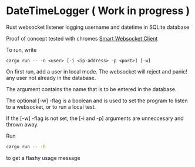 # DateTimeLogger ( Work in progress )
Rust websocket listener logging username and datetime in SQLite database

Proof of concept tested with chromes [Smart Websocket Client](https://chrome.google.com/webstore/detail/smart-websocket-client/omalebghpgejjiaoknljcfmglgbpocdp)

To run, write

```shell
cargo run -- -n <user> [-i <ip-address> -p <port>] [-w] 
```

On first run, add a user in local mode. The websocket will reject and panic! any user not already in the database.


The <user> argument contains the name that is to be entered in the database.

The optional [-w] -flag is a boolean and is used to set the program to listen to a websocket, or to run a local test.

If the [-w] -flag is not set, the [-i and -p] arguments are unneccesary and thrown away. 

Run 
```bash
cargo run -- -h
```
to get a flashy usage message
